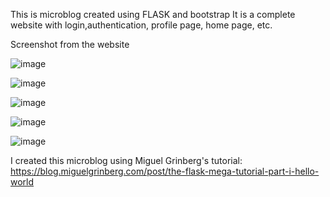 This is microblog created using FLASK and bootstrap
It is a complete website with login,authentication, profile page, home page, etc.


Screenshot from the website

![image](https://github.com/jsuaverd/Microblog/assets/144153875/200fe1e4-806b-44c4-a3f7-8b526032e786)

![image](https://github.com/jsuaverd/Microblog/assets/144153875/545ac4a2-2004-4800-ada5-8c8e5a5a9446)

![image](https://github.com/jsuaverd/Microblog/assets/144153875/970cb2b4-10a5-4c46-8d24-978d9298f7c6)

![image](https://github.com/jsuaverd/Microblog/assets/144153875/26829f15-d546-4af4-8521-211aa1a94f6e)

![image](https://github.com/jsuaverd/Microblog/assets/144153875/14d27041-466f-438a-b080-f11713097e08)




I created this microblog using Miguel Grinberg's tutorial: https://blog.miguelgrinberg.com/post/the-flask-mega-tutorial-part-i-hello-world
